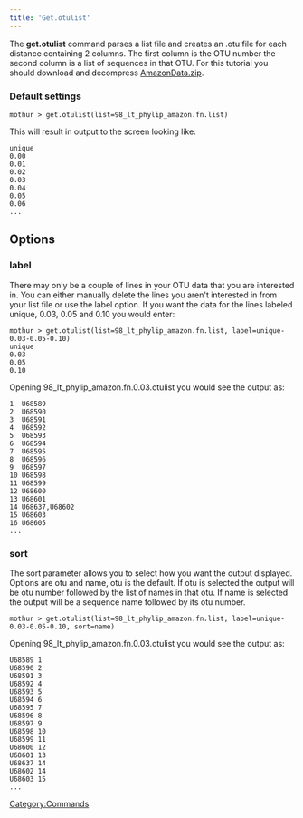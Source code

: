 ```yaml
---
title: 'Get.otulist'
---
```

The **get.otulist** command parses a list file and creates an .otu file
for each distance containing 2 columns. The first column is the OTU
number the second column is a list of sequences in that OTU. For this
tutorial you should download and decompress
[AmazonData.zip](Media:AmazonData.zip).


### Default settings

    mothur > get.otulist(list=98_lt_phylip_amazon.fn.list)

This will result in output to the screen looking like:

    unique
    0.00
    0.01
    0.02
    0.03
    0.04
    0.05
    0.06
    ...

## Options

### label

There may only be a couple of lines in your OTU data that you are
interested in. You can either manually delete the lines you aren\'t
interested in from your list file or use the label option. If you want
the data for the lines labeled unique, 0.03, 0.05 and 0.10 you would
enter:

    mothur > get.otulist(list=98_lt_phylip_amazon.fn.list, label=unique-0.03-0.05-0.10)
    unique
    0.03
    0.05
    0.10

Opening 98\_lt\_phylip\_amazon.fn.0.03.otulist you would see the output
as:

    1  U68589
    2  U68590
    3  U68591
    4  U68592
    5  U68593
    6  U68594
    7  U68595
    8  U68596
    9  U68597
    10 U68598
    11 U68599
    12 U68600
    13 U68601
    14 U68637,U68602
    15 U68603
    16 U68605
    ...

### sort

The sort parameter allows you to select how you want the output
displayed. Options are otu and name, otu is the default. If otu is
selected the output will be otu number followed by the list of names in
that otu. If name is selected the output will be a sequence name
followed by its otu number.

    mothur > get.otulist(list=98_lt_phylip_amazon.fn.list, label=unique-0.03-0.05-0.10, sort=name)

Opening 98\_lt\_phylip\_amazon.fn.0.03.otulist you would see the output
as:

    U68589 1
    U68590 2
    U68591 3
    U68592 4
    U68593 5
    U68594 6
    U68595 7
    U68596 8
    U68597 9
    U68598 10
    U68599 11
    U68600 12
    U68601 13
    U68637 14
    U68602 14
    U68603 15
    ...

[Category:Commands](Category:Commands)
